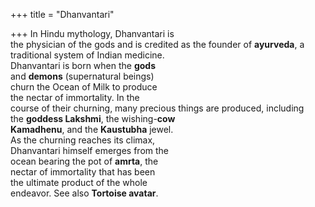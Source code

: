 +++
title = "Dhanvantari"

+++
In Hindu mythology, Dhanvantari is  
the physician of the gods and is credited as the founder of **ayurveda**, a traditional system of Indian medicine.  
Dhanvantari is born when the **gods**  
and **demons** (supernatural beings)  
churn the Ocean of Milk to produce  
the nectar of immortality. In the  
course of their churning, many precious things are produced, including  
the **goddess Lakshmi**, the wishing-**cow**  
**Kamadhenu**, and the **Kaustubha** jewel.  
As the churning reaches its climax,  
Dhanvantari himself emerges from the  
ocean bearing the pot of **amrta**, the  
nectar of immortality that has been  
the ultimate product of the whole  
endeavor. See also **Tortoise avatar**.